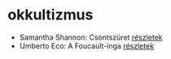 # okkultizmus

- Samantha Shannon: Csontszüret [részletek](_details/Samantha%20Shannon.md#id_1005)
- Umberto Eco: A Foucault-inga [részletek](_details/Umberto%20Eco.md#id_1024)